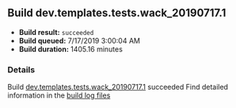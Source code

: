 ## Build dev.templates.tests.wack_20190717.1
- **Build result:** `succeeded`
- **Build queued:** 7/17/2019 3:00:04 AM
- **Build duration:** 1405.16 minutes
### Details
Build [dev.templates.tests.wack_20190717.1](https://winappstudio.visualstudio.com/web/build.aspx?pcguid=a4ef43be-68ce-4195-a619-079b4d9834c2&builduri=vstfs%3a%2f%2f%2fBuild%2fBuild%2f29696) succeeded
Find detailed information in the [build log files](https://uwpctdiags.blob.core.windows.net/buildlogs/dev.templates.tests.wack_20190717.1_logs.zip)
